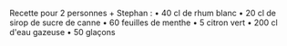 Recette pour 2 personnes + Stephan : 
• 40 cl de rhum blanc
• 20 cl de sirop de sucre de canne
• 60 feuilles de menthe
• 5 citron vert
• 200 cl d'eau gazeuse
• 50 glaçons